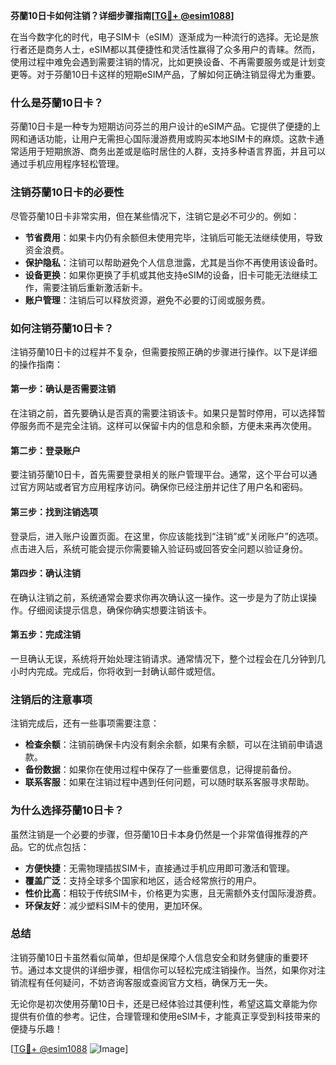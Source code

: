 **芬蘭10日卡如何注销？详细步骤指南[[TG💪+ @esim1088](https://t.me/s/esim1088)]**

在当今数字化的时代，电子SIM卡（eSIM）逐渐成为一种流行的选择。无论是旅行者还是商务人士，eSIM都以其便捷性和灵活性赢得了众多用户的青睐。然而，使用过程中难免会遇到需要注销的情况，比如更换设备、不再需要服务或是计划变更等。对于芬蘭10日卡这样的短期eSIM产品，了解如何正确注销显得尤为重要。

### 什么是芬蘭10日卡？

芬蘭10日卡是一种专为短期访问芬兰的用户设计的eSIM产品。它提供了便捷的上网和通话功能，让用户无需担心国际漫游费用或购买本地SIM卡的麻烦。这款卡通常适用于短期旅游、商务出差或是临时居住的人群，支持多种语言界面，并且可以通过手机应用程序轻松管理。

### 注销芬蘭10日卡的必要性

尽管芬蘭10日卡非常实用，但在某些情况下，注销它是必不可少的。例如：
- **节省费用**：如果卡内仍有余额但未使用完毕，注销后可能无法继续使用，导致资金浪费。
- **保护隐私**：注销可以帮助避免个人信息泄露，尤其是当你不再使用该设备时。
- **设备更换**：如果你更换了手机或其他支持eSIM的设备，旧卡可能无法继续工作，需要注销后重新激活新卡。
- **账户管理**：注销后可以释放资源，避免不必要的订阅或服务费。

### 如何注销芬蘭10日卡？

注销芬蘭10日卡的过程并不复杂，但需要按照正确的步骤进行操作。以下是详细的操作指南：

#### 第一步：确认是否需要注销
在注销之前，首先要确认是否真的需要注销该卡。如果只是暂时停用，可以选择暂停服务而不是完全注销。这样可以保留卡内的信息和余额，方便未来再次使用。

#### 第二步：登录账户
要注销芬蘭10日卡，首先需要登录相关的账户管理平台。通常，这个平台可以通过官方网站或者官方应用程序访问。确保你已经注册并记住了用户名和密码。

#### 第三步：找到注销选项
登录后，进入账户设置页面。在这里，你应该能找到“注销”或“关闭账户”的选项。点击进入后，系统可能会提示你需要输入验证码或回答安全问题以验证身份。

#### 第四步：确认注销
在确认注销之前，系统通常会要求你再次确认这一操作。这一步是为了防止误操作。仔细阅读提示信息，确保你确实想要注销该卡。

#### 第五步：完成注销
一旦确认无误，系统将开始处理注销请求。通常情况下，整个过程会在几分钟到几小时内完成。完成后，你将收到一封确认邮件或短信。

### 注销后的注意事项

注销完成后，还有一些事项需要注意：
- **检查余额**：注销前确保卡内没有剩余余额，如果有余额，可以在注销前申请退款。
- **备份数据**：如果你在使用过程中保存了一些重要信息，记得提前备份。
- **联系客服**：如果在注销过程中遇到任何问题，可以随时联系客服寻求帮助。

### 为什么选择芬蘭10日卡？

虽然注销是一个必要的步骤，但芬蘭10日卡本身仍然是一个非常值得推荐的产品。它的优点包括：
- **方便快捷**：无需物理插拔SIM卡，直接通过手机应用即可激活和管理。
- **覆盖广泛**：支持全球多个国家和地区，适合经常旅行的用户。
- **性价比高**：相较于传统SIM卡，价格更为实惠，且无需额外支付国际漫游费。
- **环保友好**：减少塑料SIM卡的使用，更加环保。

### 总结

注销芬蘭10日卡虽然看似简单，但却是保障个人信息安全和财务健康的重要环节。通过本文提供的详细步骤，相信你可以轻松完成注销操作。当然，如果你对注销流程有任何疑问，不妨咨询客服或查阅官方文档，确保万无一失。

无论你是初次使用芬蘭10日卡，还是已经体验过其便利性，希望这篇文章能为你提供有价值的参考。记住，合理管理和使用eSIM卡，才能真正享受到科技带来的便捷与乐趣！

[[TG💪+ @esim1088](https://t.me/s/esim1088) ![Image](https://i.postimg.cc/4NQfJmqS/Snipaste-2025-05-13-00-14-12.png)]